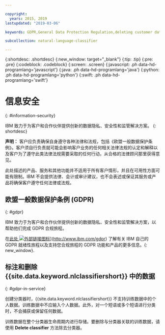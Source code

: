 ```yaml
---

copyright:
  years: 2015, 2019
lastupdated: "2019-03-06"

keywords: GDPR,General Data Protection Regulation,deleting customer data,privacy

subcollection: natural-language-classifier

---
```


{:shortdesc: .shortdesc}
{:new_window: target="_blank"}
{:tip: .tip}
{:pre: .pre}
{:codeblock: .codeblock}
{:screen: .screen}
{:javascript: .ph data-hd-programlang='javascript'}
{:java: .ph data-hd-programlang='java'}
{:python: .ph data-hd-programlang='python'}
{:swift: .ph data-hd-programlang='swift'}

# 信息安全
{: #information-security}

IBM 致力于为客户和合作伙伴提供创新的数据隐私、安全性和监管解决方案。
{: shortdesc}

**声明：**
客户应负责确保自身遵守各种法律和法规，包括《欧盟一般数据保护条例》。客户须自行负责就可能会影响客户业务的任何相关法律法规的认定和解释以及客户为了遵守此类法律法规需要采取的任何行动，从合格的法律顾问那里获得意见。


此处描述的产品、服务和其他功能并不适用于所有客户情形，并且在可用性方面可能有限制。IBM 不会提供法律、会计或审计建议，也不会表述或保证其服务或产品将确保客户遵守任何法律或法规。

## 欧盟一般数据保护条例 (GDPR)
{: #gdpr}

IBM 致力于为客户和合作伙伴提供创新的数据隐私、安全性和监管解决方案，以帮助他们完成 GDPR 合规旅程。

在[此处 ![外部链接图标](../../icons/launch-glyph.svg "外部链接图标")](../../icons/launch-glyph.svg "外部链接图标")](http://www.ibm.com/gdpr) 了解有关 IBM 自己的 GDPR 就绪性旅程以及支持您合规旅程的 GDPR 功能和产品的更多信息。{: new_window}.

## 标注和删除 {{site.data.keyword.nlclassifiershort}} 中的数据
{: #gdpr-in-service}

创建分类器时，{{site.data.keyword.nlclassifiershort}} 不支持训练数据中的个人数据。训练数据中不应输入个人数据。此外，对一个短语或多个短语进行分类时，不会捕获或保留任何数据。

训练数据在整个分类器生命周期内进行存储。要删除与分类器关联的训练数据，请使用 **Delete classifier** 方法除去分类器。
